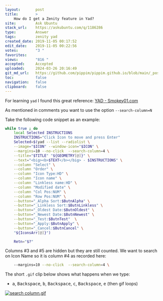 ```yaml
---
layout:       post
title:        >
    How do I get a Zenity feature in Yad?
site:         Ask Ubuntu
stack_url:    https://askubuntu.com/q/1186286
type:         Answer
tags:         zenity yad
created_date: 2019-11-05 00:17:52
edit_date:    2019-11-05 00:22:56
votes:        "3 "
favorites:    
views:        "816 "
accepted:     Accepted
uploaded:     2024-03-26 20:16:49
git_md_url:   https://github.com/pippim/pippim.github.io/blob/main/_posts/2019/2019-11-05-How-do-I-get-a-Zenity-feature-in-Yad_.md
toc:          false
navigation:   false
clipboard:    false
---
```


For learning `yad` I found this great reference: [YAD - Smokey01.com][1]



As mentioned in comments you want to use the option `--search-column=N`

Take the following code snippet as an example:

``` bash
while true ; do
    local Selected INSTRUCTIONS
    INSTRUCTIONS="Click Icon to move and press Enter"
    Selected=$(yad --list --radiolist \
    --image="$ICON" --window-icon="$ICON" \
    --margins=10 --no-click  --search-column=4 \
    --title="$TITLE" "${GEOMETRY[@]}" \
    --text="<big><b>$TEXT</b></big> - $INSTRUCTIONS" \
    --column "Select" \
    --column "Order" \
    --column "Icon Type:HD" \
    --column "Icon name" \
    --column "Linkless name:HD" \
    --column "Modified date" \
    --column "Col Pos:NUM" \
    --column "Row Pos:NUM" \
    --button="_Alpha Sort:$ButnAlpha" \
    --button="_Linkless Sort:$ButnLinkless" \
    --button="_Oldest Date:$ButnOldest" \
    --button="_Newest Date:$ButnNewest" \
    --button="_Test:$ButnTest"  \
    --button="_Apply:$ButnApply" \
    --button="_Cancel:$ButnCancel" \
    "${IconsArr[@]}")

    Retn="$?"
```

Columns #3 and #5 are hidden but they are still counted. We want to search on Icon Name so it is column #4 as recorded here:

``` bash
    --margins=10 --no-click  --search-column=4 \
```

The short `.gif` clip below shows what happens when we type:

- <kbd>a</kbd>, <kbd>Backspace</kbd>, <kbd>b</kbd>, <kbd>Backspace</kbd>, <kbd>c</kbd>, <kbd>Backspace</kbd>, <kbd>e</kbd> (then gif loops)

[![search column.gif][2]][2]


  [1]: http://smokey01.com/yad/
  [2]: https://i.stack.imgur.com/pCVyz.gif
